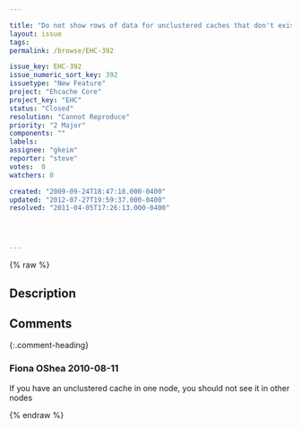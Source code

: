 ```yaml
---

title: "Do not show rows of data for unclustered caches that don't exist in a given node"
layout: issue
tags: 
permalink: /browse/EHC-392

issue_key: EHC-392
issue_numeric_sort_key: 392
issuetype: "New Feature"
project: "Ehcache Core"
project_key: "EHC"
status: "Closed"
resolution: "Cannot Reproduce"
priority: "2 Major"
components: ""
labels: 
assignee: "gkeim"
reporter: "steve"
votes:  0
watchers: 0

created: "2009-09-24T18:47:18.000-0400"
updated: "2012-07-27T19:59:37.000-0400"
resolved: "2011-04-05T17:26:13.000-0400"




---
```


{% raw %}

## Description

<div markdown="1" class="description">



</div>

## Comments


{:.comment-heading}
### **Fiona OShea** <span class="date">2010-08-11</span>

<div markdown="1" class="comment">

If you have an unclustered cache in one node,  you should not see it in other nodes

</div>



{% endraw %}
